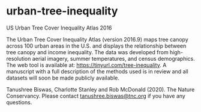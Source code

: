 # urban-tree-inequality
US Urban Tree Cover Inequality Atlas 2016

The Urban Tree Cover Inequality Atlas (version 2016.9) maps tree canopy across 100 urban areas in the U.S. and displays the relationship between tree canopy and income inequality. The data was developed from high-resolution aerial imagery, summer temperatures, and census demographics. The web tool is available at: https://tinyurl.com/tree-inequality. A manuscript with a full description of the methods used is in review and all datasets will soon be made publicly available.

Tanushree Biswas, Charlotte Stanley and Rob McDonald (2020). The Nature Conservancy. Please contact tanushree.biswas@tnc.org if you have any questions.
